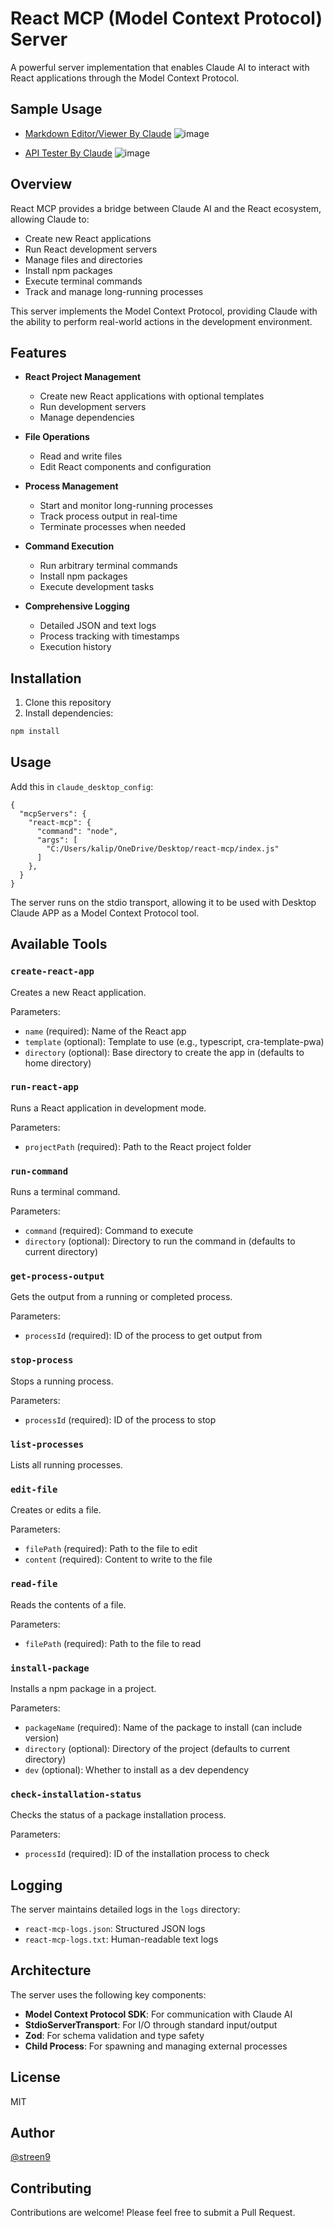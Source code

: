 # React MCP (Model Context Protocol) Server

A powerful server implementation that enables Claude AI to interact with React applications through the Model Context Protocol.

## Sample Usage

- [Markdown Editor/Viewer By Claude](https://claude.ai/share/f68940f1-97cd-41df-9c14-f63dc6fb9faf)
  ![image](https://github.com/user-attachments/assets/2f1087f5-006f-4d3f-a718-751267adafcc)

- [API Tester By Claude](https://claude.ai/share/b0b3943c-5c90-4b8d-8613-e76eaa243407)
  ![image](https://github.com/user-attachments/assets/dc627114-736e-4ca5-824b-cd084aa1813a)



## Overview

React MCP provides a bridge between Claude AI and the React ecosystem, allowing Claude to:

- Create new React applications
- Run React development servers
- Manage files and directories
- Install npm packages
- Execute terminal commands
- Track and manage long-running processes

This server implements the Model Context Protocol, providing Claude with the ability to perform real-world actions in the development environment.

## Features

- **React Project Management**

  - Create new React applications with optional templates
  - Run development servers
  - Manage dependencies

- **File Operations**

  - Read and write files
  - Edit React components and configuration

- **Process Management**

  - Start and monitor long-running processes
  - Track process output in real-time
  - Terminate processes when needed

- **Command Execution**

  - Run arbitrary terminal commands
  - Install npm packages
  - Execute development tasks

- **Comprehensive Logging**
  - Detailed JSON and text logs
  - Process tracking with timestamps
  - Execution history

## Installation

1. Clone this repository
2. Install dependencies:

```bash
npm install
```

## Usage

Add this in `claude_desktop_config`:

```
{
  "mcpServers": {
    "react-mcp": {
      "command": "node",
      "args": [
        "C:/Users/kalip/OneDrive/Desktop/react-mcp/index.js"
      ]
    },
  }
}
```

The server runs on the stdio transport, allowing it to be used with Desktop Claude APP as a Model Context Protocol tool.

## Available Tools

### `create-react-app`

Creates a new React application.

Parameters:

- `name` (required): Name of the React app
- `template` (optional): Template to use (e.g., typescript, cra-template-pwa)
- `directory` (optional): Base directory to create the app in (defaults to home directory)

### `run-react-app`

Runs a React application in development mode.

Parameters:

- `projectPath` (required): Path to the React project folder

### `run-command`

Runs a terminal command.

Parameters:

- `command` (required): Command to execute
- `directory` (optional): Directory to run the command in (defaults to current directory)

### `get-process-output`

Gets the output from a running or completed process.

Parameters:

- `processId` (required): ID of the process to get output from

### `stop-process`

Stops a running process.

Parameters:

- `processId` (required): ID of the process to stop

### `list-processes`

Lists all running processes.

### `edit-file`

Creates or edits a file.

Parameters:

- `filePath` (required): Path to the file to edit
- `content` (required): Content to write to the file

### `read-file`

Reads the contents of a file.

Parameters:

- `filePath` (required): Path to the file to read

### `install-package`

Installs a npm package in a project.

Parameters:

- `packageName` (required): Name of the package to install (can include version)
- `directory` (optional): Directory of the project (defaults to current directory)
- `dev` (optional): Whether to install as a dev dependency

### `check-installation-status`

Checks the status of a package installation process.

Parameters:

- `processId` (required): ID of the installation process to check

## Logging

The server maintains detailed logs in the `logs` directory:

- `react-mcp-logs.json`: Structured JSON logs
- `react-mcp-logs.txt`: Human-readable text logs

## Architecture

The server uses the following key components:

- **Model Context Protocol SDK**: For communication with Claude AI
- **StdioServerTransport**: For I/O through standard input/output
- **Zod**: For schema validation and type safety
- **Child Process**: For spawning and managing external processes

## License

MIT

## Author

[@streen9](https://github.com/Streen9)

## Contributing

Contributions are welcome! Please feel free to submit a Pull Request.
